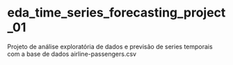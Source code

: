 # eda_time_series_forecasting_project_01
Projeto de análise exploratória de dados e previsão de series temporais com a base de dados airline-passengers.csv
